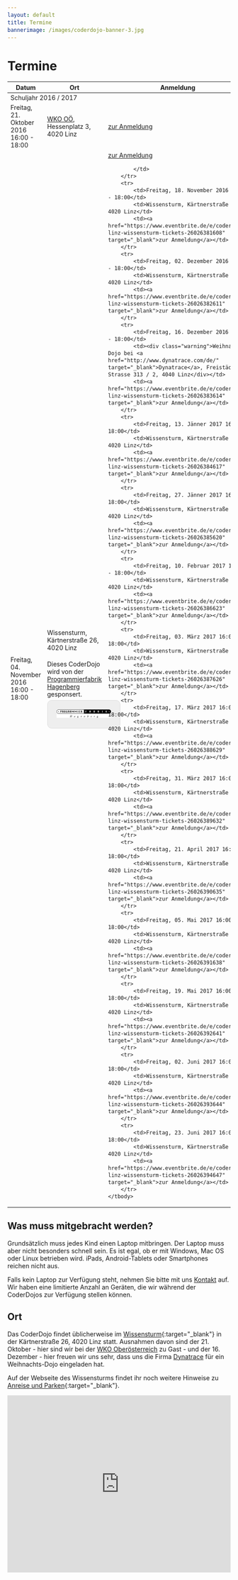 ```yaml
---
layout: default
title: Termine
bannerimage: /images/coderdojo-banner-3.jpg
---
```


# Termine

<table class="table">
	<thead>
		<tr>
			<th>Datum</th>
			<th>Ort</th>
			<th>Anmeldung</th>
		</tr>
	</thead>
	<tbody>
		<tr class="subtitle">
			<td colspan="3">Schuljahr 2016 / 2017</td>
		</tr>
		<tr>
			<td>Freitag, 21. Oktober 2016 16:00 - 18:00</td>
			<td><div class="warning"><a href="https://www.wko.at/Content.Node/service/ooe/Service_Reiter_Startseite_Oberoesterreich..html" target="_blank">WKO OÖ</a>, Hessenplatz 3, 4020 Linz</div></td>
			<td><a href="https://www.eventbrite.de/e/coderdojo-linz-wissensturm-tickets-26026379602" target="_blank">zur Anmeldung</a></td>
		</tr>
		<tr>
			<td>Freitag, 04. November 2016 16:00 - 18:00</td>
			<td>
				Wissensturm, Kärtnerstraße 26, 4020 Linz
				<div class="info" style="padding-top: 20px; padding-bottom: 5px;">Dieses CoderDojo wird von der <a href="http://www.programmierfabrik.at/" target="_blank">Programmierfabrik Hagenberg</a> gesponsert.</div>
				<div style="border: solid 1px #ddd; padding: 20px; width: 100%; border-radius: 10px; text-align: center; background-color: #eee;"><a href="http://www.programmierfabrik.at/" target="_blank"><img src="images/programmierfabrik-hagenberg.png" style="width: 100%; max-width: 400px; margin-bottom: 0;" /></a></div>
			</td>
			<td>
				<a href="https://www.eventbrite.de/e/coderdojo-linz-wissensturm-tickets-26026380605" target="_blank">zur Anmeldung</a>

			</td>
		</tr>
		<tr>
			<td>Freitag, 18. November 2016 16:00 - 18:00</td>
			<td>Wissensturm, Kärtnerstraße 26, 4020 Linz</td>
			<td><a href="https://www.eventbrite.de/e/coderdojo-linz-wissensturm-tickets-26026381608" target="_blank">zur Anmeldung</a></td>
		</tr>
		<tr>
			<td>Freitag, 02. Dezember 2016 16:00 - 18:00</td>
			<td>Wissensturm, Kärtnerstraße 26, 4020 Linz</td>
			<td><a href="https://www.eventbrite.de/e/coderdojo-linz-wissensturm-tickets-26026382611" target="_blank">zur Anmeldung</a></td>
		</tr>
		<tr>
			<td>Freitag, 16. Dezember 2016 16:00 - 18:00</td>
			<td><div class="warning">Weihnachts-Dojo bei <a href="http://www.dynatrace.com/de/" target="_blank">Dynatrace</a>, Freistädter Strasse 313 / 2, 4040 Linz</div></td>
			<td><a href="https://www.eventbrite.de/e/coderdojo-linz-wissensturm-tickets-26026383614" target="_blank">zur Anmeldung</a></td>
		</tr>
		<tr>
			<td>Freitag, 13. Jänner 2017 16:00 - 18:00</td>
			<td>Wissensturm, Kärtnerstraße 26, 4020 Linz</td>
			<td><a href="https://www.eventbrite.de/e/coderdojo-linz-wissensturm-tickets-26026384617" target="_blank">zur Anmeldung</a></td>
		</tr>
		<tr>
			<td>Freitag, 27. Jänner 2017 16:00 - 18:00</td>
			<td>Wissensturm, Kärtnerstraße 26, 4020 Linz</td>
			<td><a href="https://www.eventbrite.de/e/coderdojo-linz-wissensturm-tickets-26026385620" target="_blank">zur Anmeldung</a></td>
		</tr>
		<tr>
			<td>Freitag, 10. Februar 2017 16:00 - 18:00</td>
			<td>Wissensturm, Kärtnerstraße 26, 4020 Linz</td>
			<td><a href="https://www.eventbrite.de/e/coderdojo-linz-wissensturm-tickets-26026386623" target="_blank">zur Anmeldung</a></td>
		</tr>
		<tr>
			<td>Freitag, 03. März 2017 16:00 - 18:00</td>
			<td>Wissensturm, Kärtnerstraße 26, 4020 Linz</td>
			<td><a href="https://www.eventbrite.de/e/coderdojo-linz-wissensturm-tickets-26026387626" target="_blank">zur Anmeldung</a></td>
		</tr>
		<tr>
			<td>Freitag, 17. März 2017 16:00 - 18:00</td>
			<td>Wissensturm, Kärtnerstraße 26, 4020 Linz</td>
			<td><a href="https://www.eventbrite.de/e/coderdojo-linz-wissensturm-tickets-26026388629" target="_blank">zur Anmeldung</a></td>
		</tr>
		<tr>
			<td>Freitag, 31. März 2017 16:00 - 18:00</td>
			<td>Wissensturm, Kärtnerstraße 26, 4020 Linz</td>
			<td><a href="https://www.eventbrite.de/e/coderdojo-linz-wissensturm-tickets-26026389632" target="_blank">zur Anmeldung</a></td>
		</tr>
		<tr>
			<td>Freitag, 21. April 2017 16:00 - 18:00</td>
			<td>Wissensturm, Kärtnerstraße 26, 4020 Linz</td>
			<td><a href="https://www.eventbrite.de/e/coderdojo-linz-wissensturm-tickets-26026390635" target="_blank">zur Anmeldung</a></td>
		</tr>
		<tr>
			<td>Freitag, 05. Mai 2017 16:00 - 18:00</td>
			<td>Wissensturm, Kärtnerstraße 26, 4020 Linz</td>
			<td><a href="https://www.eventbrite.de/e/coderdojo-linz-wissensturm-tickets-26026391638" target="_blank">zur Anmeldung</a></td>
		</tr>
		<tr>
			<td>Freitag, 19. Mai 2017 16:00 - 18:00</td>
			<td>Wissensturm, Kärtnerstraße 26, 4020 Linz</td>
			<td><a href="https://www.eventbrite.de/e/coderdojo-linz-wissensturm-tickets-26026392641" target="_blank">zur Anmeldung</a></td>
		</tr>
		<tr>
			<td>Freitag, 02. Juni 2017 16:00 - 18:00</td>
			<td>Wissensturm, Kärtnerstraße 26, 4020 Linz</td>
			<td><a href="https://www.eventbrite.de/e/coderdojo-linz-wissensturm-tickets-26026393644" target="_blank">zur Anmeldung</a></td>
		</tr>
		<tr>
			<td>Freitag, 23. Juni 2017 16:00 - 18:00</td>
			<td>Wissensturm, Kärtnerstraße 26, 4020 Linz</td>
			<td><a href="https://www.eventbrite.de/e/coderdojo-linz-wissensturm-tickets-26026394647" target="_blank">zur Anmeldung</a></td>
		</tr>
	</tbody>
</table>

## Was muss mitgebracht werden?

Grundsätzlich muss jedes Kind einen Laptop mitbringen. Der Laptop muss aber nicht besonders schnell sein. Es ist egal, ob er mit Windows, Mac OS oder Linux betrieben wird. iPads, Android-Tablets oder Smartphones reichen nicht aus.

Falls kein Laptop zur Verfügung steht, nehmen Sie bitte mit uns [Kontakt](http://coderdojo-linz.github.io/kontakt.html) auf. Wir haben eine limitierte Anzahl an Geräten, die wir während der CoderDojos zur Verfügung stellen können.

## Ort

Das CoderDojo findet üblicherweise im [Wissensturm](http://www.linz.at/wissensturm/){:target="_blank"} in der Kärtnerstraße 26, 4020 Linz statt.
Ausnahmen davon sind der 21. Oktober - hier sind wir bei der <a href="https://www.wko.at/Content.Node/service/ooe/Service_Reiter_Startseite_Oberoesterreich..html" target="_blank">WKO Oberösterreich</a> zu Gast - und der 16. Dezember - hier freuen wir uns sehr, dass uns die Firma <a href="http://www.dynatrace.com/de/" target="_blank">Dynatrace</a> für ein Weihnachts-Dojo eingeladen hat.

Auf der Webseite des Wissensturms findet ihr noch weitere Hinweise zu [Anreise und Parken](http://www.linz.at/wissensturm/anreise.asp){:target="_blank"}.

<iframe frameborder="0" style="border: 0; width: 100%; height: 400px;" src="https://www.google.com/maps/embed/v1/place?q=Wissensturm%20Volkshochschule%20Linz%20Stadtbibliothek%2C%20K%C3%A4rntnerstra%C3%9Fe%2C%20Linz%2C%20Austria&key=AIzaSyAAgaQBWJByXn9NNkGVGGRFRxGXUWXxBXE" allowfullscreen></iframe>
